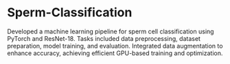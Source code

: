 # Sperm-Classification
Developed a machine learning pipeline for sperm cell classification using PyTorch and ResNet-18. Tasks included data preprocessing, dataset preparation, model training, and evaluation. Integrated data augmentation to enhance accuracy, achieving efficient GPU-based training and optimization.
